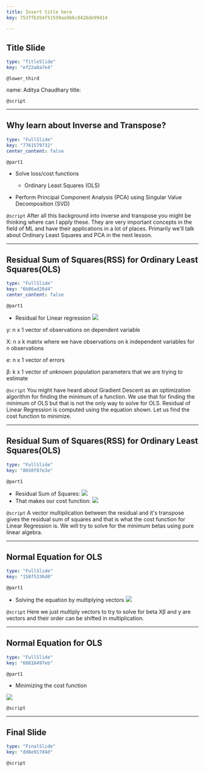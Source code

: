 ```yaml
---
title: Insert title here
key: 7537fb354f51559aa9b6c8426de99414

---
```

## Title Slide

```yaml
type: "TitleSlide"
key: "ef22a8a7e4"
```

`@lower_third`

name: Aditya Chaudhary
title: 


`@script`



---
## Why learn about Inverse and Transpose?

```yaml
type: "FullSlide"
key: "7761579732"
center_content: false
```

`@part1`
- Solve loss/cost functions
  
  - Ordinary Least Squares (OLS)

- Perform Principal Component Analysis (PCA) using Singular Value Decomposition (SVD)


`@script`
After all this background into inverse and transpose you might be thinking where can I apply these. They are very important concepts in the field of ML and have their applications in a lot of places. Primarily we'll talk about Ordinary Least Squares and PCA in the next lesson.


---
## Residual Sum of Squares(RSS) for Ordinary Least Squares(OLS)

```yaml
type: "FullSlide"
key: "6b86ad26d4"
center_content: false
```

`@part1`
- Residual for Linear regression
![](https://assets.datacamp.com/production/repositories/4547/datasets/3605d1092576253f8677f0d637126b52b3beaf96/eqn1.JPG)

y: n x 1 vector of observations on dependent variable 
 
X: n x k matrix where we have observations on k independent variables for n observations

e: n x 1 vector of errors
  
β: k x 1 vector of unknown population parameters that we are trying to estimate


`@script`
You might have heard about Gradient Descent as an optimization algorithm for finding the minimum of a function. We use that for finding the minimum of OLS but that is not the only way to solve for OLS. Residual of Linear Regression is computed using the equation shown. Let us find the cost function to minimize.


---
## Residual Sum of Squares(RSS) for Ordinary Least Squares(OLS)

```yaml
type: "FullSlide"
key: "8650f87e3e"
```

`@part1`
- Residual Sum of Squares:
![](https://assets.datacamp.com/production/repositories/4547/datasets/01b229234cb5531094b9ce023a3a3828fbd178b8/eqn4.JPG)
- That makes our cost function:
![](https://assets.datacamp.com/production/repositories/4547/datasets/86e06b6da390fede8dc968403c329e905946698a/eqn6.JPG)


`@script`
A vector multiplication between the residual and it's transpose gives the residual sum of squares and that is what the cost function for Linear Regression is. We will try to solve for the minimum betas using pure linear algebra.


---
## Normal Equation for OLS

```yaml
type: "FullSlide"
key: "158f5336d0"
```

`@part1`
- Solving the equation by multiplying vectors 
![](https://assets.datacamp.com/production/repositories/4547/datasets/94584f06d59a6669be7d459bb699f6f944b3f0d7/2.JPG)


`@script`
Here we just multiply vectors to try to solve for beta
Xβ and y are vectors and their order can be shifted in multiplication.


---
## Normal Equation for OLS 

```yaml
type: "FullSlide"
key: "60818497eb"
```

`@part1`
- Minimizing the cost function

![](https://assets.datacamp.com/production/repositories/4547/datasets/6f37fe04bc864d69615128e33bbcec4374d2f254/3.JPG)


`@script`



---
## Final Slide

```yaml
type: "FinalSlide"
key: "dd8e917d4d"
```

`@script`


